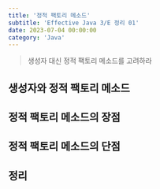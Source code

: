 ```yaml
---
title: '정적 팩토리 메소드'
subtitle: 'Effective Java 3/E 정리 01'
date: 2023-07-04 00:00:00
category: 'Java'
---
```


> 생성자 대신 정적 팩토리 메소드를 고려하라

## 생성자와 정적 팩토리 메소드

## 정적 팩토리 메소드의 장점

## 정적 팩토리 메소드의 단점

## 정리
